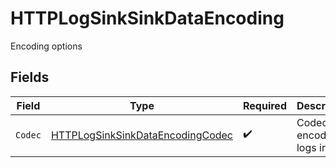 # HTTPLogSinkSinkDataEncoding

Encoding options


## Fields

| Field                                                                                       | Type                                                                                        | Required                                                                                    | Description                                                                                 | Example                                                                                     |
| ------------------------------------------------------------------------------------------- | ------------------------------------------------------------------------------------------- | ------------------------------------------------------------------------------------------- | ------------------------------------------------------------------------------------------- | ------------------------------------------------------------------------------------------- |
| `Codec`                                                                                     | [HTTPLogSinkSinkDataEncodingCodec](../../models/shared/httplogsinksinkdataencodingcodec.md) | :heavy_check_mark:                                                                          | Codec to encode logs in                                                                     | json                                                                                        |